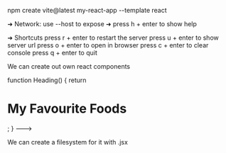 npm create vite@latest my-react-app --template react


  ➜  Network: use --host to expose
  ➜  press h + enter to show help

  ➜  Shortcuts
  press r + enter to restart the server
  press u + enter to show server url
  press o + enter to open in browser
  press c + enter to clear console
  press q + enter to quit

We can create out own react components

function Heading() {
  return  <h1>My Favourite Foods</h1>;
}
---> <Heading/>

We can create a filesystem for it with .jsx
